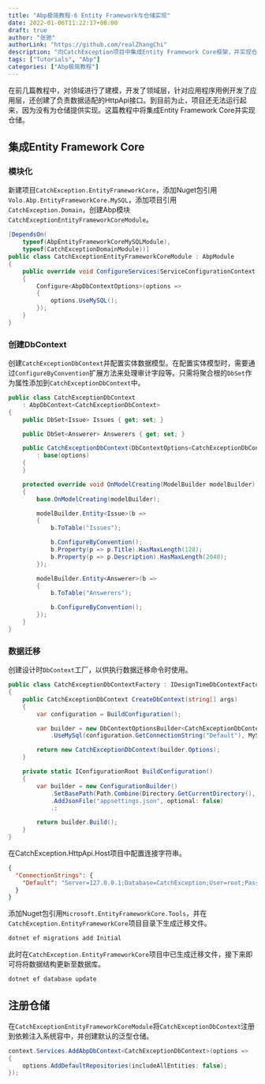 ```yaml
---
title: "Abp极简教程-6 Entity Framework与仓储实现"
date: 2022-01-06T11:22:17+08:00
draft: true
author: "张驰"
authorLink: "https://github.com/realZhangChi"
description: "向CatchException项目中集成Entity Framework Core框架，并实现仓储。了解领域驱动设计中的基础设施层。"
tags: ["Tutorials", "Abp"]
categories: ["Abp极简教程"]
---
```


在前几篇教程中，对领域进行了建模，开发了领域层，针对应用程序用例开发了应用层，还创建了负责数据适配的HttpApi接口。到目前为止，项目还无法运行起来，因为没有为仓储提供实现。这篇教程中将集成Entity Framework Core并实现仓储。

## 集成Entity Framework Core

### 模块化

新建项目`CatchException.EntityFrameworkCore`，添加Nuget包引用`Volo.Abp.EntityFrameworkCore.MySQL`，添加项目引用`CatchException.Domain`，创建Abp模块`CatchExceptionEntityFrameworkCoreModule`。

```cs
[DependsOn(
    typeof(AbpEntityFrameworkCoreMySQLModule),
    typeof(CatchExceptionDomainModule))]
public class CatchExceptionEntityFrameworkCoreModule : AbpModule
{
    public override void ConfigureServices(ServiceConfigurationContext context)
    {
        Configure<AbpDbContextOptions>(options =>
        {
            options.UseMySQL();
        });
    }
}
```

### 创建DbContext

创建`CatchExceptionDbContext`并配置实体数据模型。在配置实体模型时，需要通过`ConfigureByConvention`扩展方法来处理审计字段等。只需将聚合根的`DbSet`作为属性添加到`CatchExceptionDbContext`中。

```cs
public class CatchExceptionDbContext
    : AbpDbContext<CatchExceptionDbContext>
{
    public DbSet<Issue> Issues { get; set; }

    public DbSet<Answerer> Answerers { get; set; }

    public CatchExceptionDbContext(DbContextOptions<CatchExceptionDbContext> options)
        : base(options)
    {
    }

    protected override void OnModelCreating(ModelBuilder modelBuilder)
    {
        base.OnModelCreating(modelBuilder);

        modelBuilder.Entity<Issue>(b =>
        {
            b.ToTable("Issues");

            b.ConfigureByConvention();
            b.Property(p => p.Title).HasMaxLength(128);
            b.Property(p => p.Description).HasMaxLength(2048);
        });

        modelBuilder.Entity<Answerer>(b =>
        {
            b.ToTable("Answerers");

            b.ConfigureByConvention();
        });
    }
}
```

### 数据迁移

创建设计时`DbContext`工厂，以供执行数据迁移命令时使用。

```cs
public class CatchExceptionDbContextFactory : IDesignTimeDbContextFactory<CatchExceptionDbContext>
{
    public CatchExceptionDbContext CreateDbContext(string[] args)
    {
        var configuration = BuildConfiguration();

        var builder = new DbContextOptionsBuilder<CatchExceptionDbContext>()
            .UseMySql(configuration.GetConnectionString("Default"), MySqlServerVersion.LatestSupportedServerVersion);

        return new CatchExceptionDbContext(builder.Options);
    }

    private static IConfigurationRoot BuildConfiguration()
    {
        var builder = new ConfigurationBuilder()
            .SetBasePath(Path.Combine(Directory.GetCurrentDirectory(), "../CatchException.HttpApi.Host/"))
            .AddJsonFile("appsettings.json", optional: false)
            .;

        return builder.Build();
    }
}
```

在CatchException.HttpApi.Host项目中配置连接字符串。

```json
{
  "ConnectionStrings": {
    "Default": "Server=127.0.0.1;Database=CatchException;User=root;Password=yourStrong(!)Password"
  }
}
```

添加Nuget包引用`Microsoft.EntityFrameworkCore.Tools`，并在`CatchException.EntityFrameworkCore`项目目录下生成迁移文件。

```sh
dotnet ef migrations add Initial
```

此时在`CatchException.EntityFrameworkCore`项目中已生成迁移文件，接下来即可将将数据结构更新至数据库。

```sh
dotnet ef database update
```

## 注册仓储

在`CatchExceptionEntityFrameworkCoreModule`将`CatchExceptionDbContext`注册到依赖注入系统容中，并创建默认的泛型仓储。

```cs
context.Services.AddAbpDbContext<CatchExceptionDbContext>(options =>
{
    options.AddDefaultRepositories(includeAllEntities: false);
});
```

